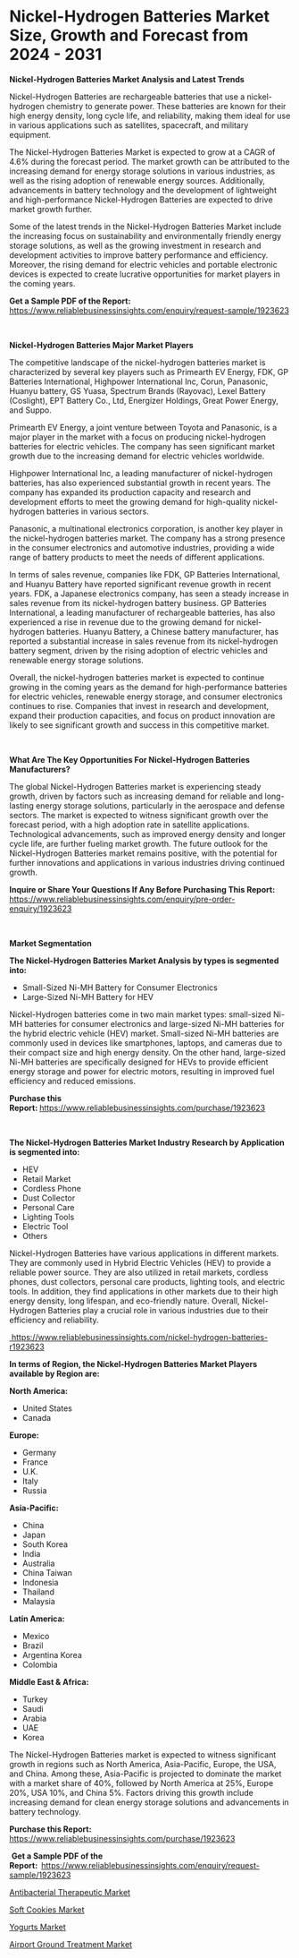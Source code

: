 <p><h1>Nickel-Hydrogen Batteries Market Size, Growth and Forecast from 2024 - 2031</h1></p><p><strong>Nickel-Hydrogen Batteries Market Analysis and Latest Trends</strong></p>
<p><p>Nickel-Hydrogen Batteries are rechargeable batteries that use a nickel-hydrogen chemistry to generate power. These batteries are known for their high energy density, long cycle life, and reliability, making them ideal for use in various applications such as satellites, spacecraft, and military equipment.</p><p>The Nickel-Hydrogen Batteries Market is expected to grow at a CAGR of 4.6% during the forecast period. The market growth can be attributed to the increasing demand for energy storage solutions in various industries, as well as the rising adoption of renewable energy sources. Additionally, advancements in battery technology and the development of lightweight and high-performance Nickel-Hydrogen Batteries are expected to drive market growth further.</p><p>Some of the latest trends in the Nickel-Hydrogen Batteries Market include the increasing focus on sustainability and environmentally friendly energy storage solutions, as well as the growing investment in research and development activities to improve battery performance and efficiency. Moreover, the rising demand for electric vehicles and portable electronic devices is expected to create lucrative opportunities for market players in the coming years.</p></p>
<p><strong>Get a Sample PDF of the Report:&nbsp;</strong> <a href="https://www.reliablebusinessinsights.com/enquiry/request-sample/1923623">https://www.reliablebusinessinsights.com/enquiry/request-sample/1923623</a></p>
<p>&nbsp;</p>
<p><strong>Nickel-Hydrogen Batteries Major Market Players</strong></p>
<p><p>The competitive landscape of the nickel-hydrogen batteries market is characterized by several key players such as Primearth EV Energy, FDK, GP Batteries International, Highpower International Inc, Corun, Panasonic, Huanyu battery, GS Yuasa, Spectrum Brands (Rayovac), Lexel Battery (Coslight), EPT Battery Co., Ltd, Energizer Holdings, Great Power Energy, and Suppo. </p><p>Primearth EV Energy, a joint venture between Toyota and Panasonic, is a major player in the market with a focus on producing nickel-hydrogen batteries for electric vehicles. The company has seen significant market growth due to the increasing demand for electric vehicles worldwide.</p><p>Highpower International Inc, a leading manufacturer of nickel-hydrogen batteries, has also experienced substantial growth in recent years. The company has expanded its production capacity and research and development efforts to meet the growing demand for high-quality nickel-hydrogen batteries in various sectors.</p><p>Panasonic, a multinational electronics corporation, is another key player in the nickel-hydrogen batteries market. The company has a strong presence in the consumer electronics and automotive industries, providing a wide range of battery products to meet the needs of different applications.</p><p>In terms of sales revenue, companies like FDK, GP Batteries International, and Huanyu Battery have reported significant revenue growth in recent years. FDK, a Japanese electronics company, has seen a steady increase in sales revenue from its nickel-hydrogen battery business. GP Batteries International, a leading manufacturer of rechargeable batteries, has also experienced a rise in revenue due to the growing demand for nickel-hydrogen batteries. Huanyu Battery, a Chinese battery manufacturer, has reported a substantial increase in sales revenue from its nickel-hydrogen battery segment, driven by the rising adoption of electric vehicles and renewable energy storage solutions.</p><p>Overall, the nickel-hydrogen batteries market is expected to continue growing in the coming years as the demand for high-performance batteries for electric vehicles, renewable energy storage, and consumer electronics continues to rise. Companies that invest in research and development, expand their production capacities, and focus on product innovation are likely to see significant growth and success in this competitive market.</p></p>
<p>&nbsp;</p>
<p><strong>What Are The Key Opportunities For Nickel-Hydrogen Batteries Manufacturers?</strong></p>
<p><p>The global Nickel-Hydrogen Batteries market is experiencing steady growth, driven by factors such as increasing demand for reliable and long-lasting energy storage solutions, particularly in the aerospace and defense sectors. The market is expected to witness significant growth over the forecast period, with a high adoption rate in satellite applications. Technological advancements, such as improved energy density and longer cycle life, are further fueling market growth. The future outlook for the Nickel-Hydrogen Batteries market remains positive, with the potential for further innovations and applications in various industries driving continued growth.</p></p>
<p><strong>Inquire or Share Your Questions If Any Before Purchasing This Report:</strong> <a href="https://www.reliablebusinessinsights.com/enquiry/pre-order-enquiry/1923623">https://www.reliablebusinessinsights.com/enquiry/pre-order-enquiry/1923623</a></p>
<p>&nbsp;</p>
<p><strong>Market Segmentation</strong></p>
<p><strong>The Nickel-Hydrogen Batteries Market Analysis by types is segmented into:</strong></p>
<p><ul><li>Small-Sized Ni-MH Battery for Consumer Electronics</li><li>Large-Sized Ni-MH Battery for HEV</li></ul></p>
<p><p>Nickel-Hydrogen batteries come in two main market types: small-sized Ni-MH batteries for consumer electronics and large-sized Ni-MH batteries for the hybrid electric vehicle (HEV) market. Small-sized Ni-MH batteries are commonly used in devices like smartphones, laptops, and cameras due to their compact size and high energy density. On the other hand, large-sized Ni-MH batteries are specifically designed for HEVs to provide efficient energy storage and power for electric motors, resulting in improved fuel efficiency and reduced emissions.</p></p>
<p><strong>Purchase this Report:&nbsp;</strong><a href="https://www.reliablebusinessinsights.com/purchase/1923623">https://www.reliablebusinessinsights.com/purchase/1923623</a></p>
<p>&nbsp;</p>
<p><strong>The Nickel-Hydrogen Batteries Market Industry Research by Application is segmented into:</strong></p>
<p><ul><li>HEV</li><li>Retail Market</li><li>Cordless Phone</li><li>Dust Collector</li><li>Personal Care</li><li>Lighting Tools</li><li>Electric Tool</li><li>Others</li></ul></p>
<p><p>Nickel-Hydrogen Batteries have various applications in different markets. They are commonly used in Hybrid Electric Vehicles (HEV) to provide a reliable power source. They are also utilized in retail markets, cordless phones, dust collectors, personal care products, lighting tools, and electric tools. In addition, they find applications in other markets due to their high energy density, long lifespan, and eco-friendly nature. Overall, Nickel-Hydrogen Batteries play a crucial role in various industries due to their efficiency and reliability.</p></p>
<p><a href="https://www.reliablebusinessinsights.com/nickel-hydrogen-batteries-r1923623">&nbsp;https://www.reliablebusinessinsights.com/nickel-hydrogen-batteries-r1923623</a></p>
<p><strong>In terms of Region, the Nickel-Hydrogen Batteries Market Players available by Region are:</strong></p>
<p>
    <p> <strong> North America: </strong>
        <ul>
            <li>United States</li>
            <li>Canada</li>
        </ul>
        </p> 
    <p> <strong> Europe: </strong>
        <ul>
            <li>Germany</li>
            <li>France</li>
            <li>U.K.</li>
            <li>Italy</li>
            <li>Russia</li>
        </ul>
        </p> 
    <p> <strong> Asia-Pacific: </strong>
        <ul>
            <li>China</li>
            <li>Japan</li>
            <li>South Korea</li>
            <li>India</li>
            <li>Australia</li>
            <li>China Taiwan</li>
            <li>Indonesia</li>
            <li>Thailand</li>
            <li>Malaysia</li>
        </ul>
        </p> 
    <p> <strong> Latin America: </strong>
        <ul>
            <li>Mexico</li>
            <li>Brazil</li>
            <li>Argentina Korea</li>
            <li>Colombia</li>
        </ul>
        </p> 
    <p> <strong> Middle East & Africa: </strong>
        <ul>
            <li>Turkey</li>
            <li>Saudi</li>
            <li>Arabia</li>
            <li>UAE</li>
            <li>Korea</li>
        </ul>
    </p>
    </p>
<p><p>The Nickel-Hydrogen Batteries market is expected to witness significant growth in regions such as North America, Asia-Pacific, Europe, the USA, and China. Among these, Asia-Pacific is projected to dominate the market with a market share of 40%, followed by North America at 25%, Europe 20%, USA 10%, and China 5%. Factors driving this growth include increasing demand for clean energy storage solutions and advancements in battery technology.</p></p>
<p><strong>Purchase this Report: </strong><a href="https://www.reliablebusinessinsights.com/purchase/1923623">https://www.reliablebusinessinsights.com/purchase/1923623</a></p>
<p>&nbsp;<strong>Get a Sample PDF of the Report:&nbsp;&nbsp;</strong><a href="https://www.reliablebusinessinsights.com/enquiry/request-sample/1923623">https://www.reliablebusinessinsights.com/enquiry/request-sample/1923623</a></p>
<p><strong></strong></p>
<p><p><a href="https://issuu.com/reportprime-2/docs/antibacterial-therapeutic-market-size-2030.pptx">Antibacterial Therapeutic Market</a></p><p><a href="https://github.com/cecuraprangm/Market-Research-Report-List-3/blob/main/soft-cookies-market.md">Soft Cookies Market</a></p><p><a href="https://github.com/ChiragRP21/Market-Research-Report-List-5/blob/main/yogurts-market.md">Yogurts Market</a></p><p><a href="https://issuu.com/reportprime-2/docs/airport-ground-treatment-market-size-2030.pptx">Airport Ground Treatment Market</a></p></p>